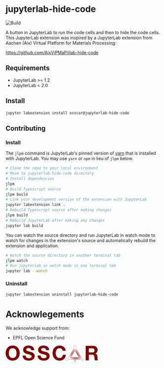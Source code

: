 # jupyterlab-hide-code

![Build](https://github.com/osscar-org/jupyterlab-hide-code/workflows/Build/badge.svg)

A button in JupyterLab to run the code cells and then to hide the code cells.
This JupyterLab extension was inspired by a JupyterLab extension from Aachen
(Aix) Virtual Platform for Materials Processing:

https://github.com/AixViPMaP/jlab-hide-code


## Requirements

* JupyterLab >= 1.2
* JupyterLab < 2.0


## Install

```bash
jupyter labextension install osscar@jupyterlab-hide-code
```

## Contributing

### Install

The `jlpm` command is JupyterLab's pinned version of
[yarn](https://yarnpkg.com/) that is installed with JupyterLab. You may use
`yarn` or `npm` in lieu of `jlpm` below.

```bash
# Clone the repo to your local environment
# Move to jupyterlab-hide-code directory
# Install dependencies
jlpm
# Build Typescript source
jlpm build
# Link your development version of the extension with JupyterLab
jupyter labextension link .
# Rebuild Typescript source after making changes
jlpm build
# Rebuild JupyterLab after making any changes
jupyter lab build
```

You can watch the source directory and run JupyterLab in watch mode to watch for changes in the extension's source and automatically rebuild the extension and application.

```bash
# Watch the source directory in another terminal tab
jlpm watch
# Run jupyterlab in watch mode in one terminal tab
jupyter lab --watch
```

### Uninstall

```bash
jupyter labextension uninstall jupyterlab-hide-code
```

# Acknowlegements

We acknowledge support from:
* EPFL Open Science Fund

<img src='./OSSCAR-logo.png' width='300'>
